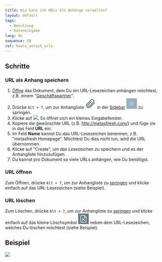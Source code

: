 ```yaml
---
title: Wie kann ich URLs als Anhänge verwalten?
layout: default
tags:
  - Benutzung
  - Dateneingabe
lang: de
sequence: 50
ref: howto_attach_urls
---
```


## Schritte

### URL als Anhang speichern
1. [Öffne](Menu) das Dokument, dem Du ein URL-Lesezeichen anhängen möchtest, z.B. einem "[Geschäftspartner](Neuer_Geschaeftspartner)".
1. Drücke `Alt + 7`, um zur Anhangliste ![](assets/Attachment_clip.png) in der [Sidebar](SpringezuBelegen) ![](assets/Sidebar_Icon_WebUI.png) zu springen.
1. Klicke auf ![](assets/URL_hinzufügen.png). Es öffnet sich ein kleines Eingabefenster.
1. Kopiere die gewünschte URL (z.B. http://metasfresh.com/) und füge sie in das Feld **URL** ein.
1. Im Feld **Name** kannst Du das URL-Lesezeichen benennen, z.B. "metasfresh Homepage". Möchtest Du dies nicht tun, wird die URL übernommen.
1. Klicke auf "Create", um das Lesezeichen zu speichern und es der Anhangliste hinzuzufügen.
1. Du kannst pro Dokument so viele URLs anhängen, wie Du benötigst.

### URL öffnen
Zum Öffnen, drücke `Alt + 7`, um zur Anhangliste zu [springen](SpringezuBelegen) und klicke einfach auf das URL-Lesezeichen (siehe Beispiel).

### URL löschen
Zum Löschen, drücke `Alt + 7`, um zur Anhangliste zu [springen](SpringezuBelegen) und klicke einfach auf das kleine Löschsymbol ![](assets/delete_icon.png) neben dem URL-Lesezeichen, welches Du löschen möchtest (siehe Beispiel).

## Beispiel

![](assets/URL_als_Anhang_verwalten.gif)
